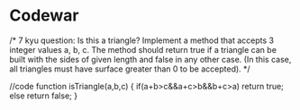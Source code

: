 # Codewar
/*
7 kyu question: Is this a triangle?
Implement a method that accepts 3 integer values a, b, c.
The method should return true if a triangle can be built with the sides of given length and false in any other case.
(In this case, all triangles must have surface greater than 0 to be accepted).
*/

//code
function isTriangle(a,b,c)
{
    if(a+b>c&&a+c>b&&b+c>a)
    return true;
    else
   return false;
}
